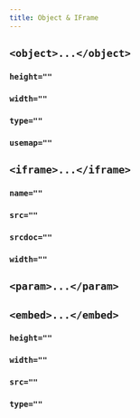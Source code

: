 ```yaml
---
title: Object & IFrame
---
```


## `<object>...</object>`

### `height=""`

### `width=""`

### `type=""`

### `usemap=""`

## `<iframe>...</iframe>`

### `name=""`

### `src=""`

### `srcdoc=""`

### `width=""`

## `<param>...</param>`

## `<embed>...</embed>`

### `height=""`

### `width=""`

### `src=""`

### `type=""`
